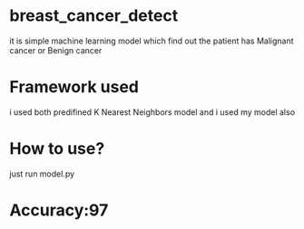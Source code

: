 breast_cancer_detect
===
it is simple machine learning model which find out the patient has Malignant cancer or Benign cancer

Framework used
===
i used both predifined K Nearest Neighbors model and i used my model also

How to use?
===
just run model.py

Accuracy:97
===


